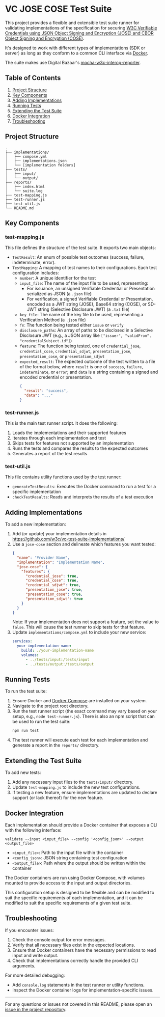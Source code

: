 # VC JOSE COSE Test Suite

This project provides a flexible and extensible test suite runner for validating implementations of the specification
for securing [W3C Verifiable Credentials using JSON Object Signing and Encryption (JOSE) and CBOR Object Signing and
Encryption (COSE)](https://www.w3.org/TR/vc-jose-cose).

It's designed to work with different types of implementations (SDK or server) as long as they conform to a common CLI
interface via [Docker](https://www.docker.com/).

The suite makes use Digital Bazaar's [mocha-w3c-interop-reporter](https://github.com/digitalbazaar/mocha-w3c-interop-reporter).

## Table of Contents

1. [Project Structure](#project-structure)
2. [Key Components](#key-components)
3. [Adding Implementations](#adding-implementations)
4. [Running Tests](#running-tests)
5. [Extending the Test Suite](#extending-the-test-suite)
6. [Docker Integration](#docker-integration)
7. [Troubleshooting](#troubleshooting)

## Project Structure

```
.
├── implementations/
│   ├── compose.yml
│   ├── implementations.json
│   └── [implementation folders]
├── tests/
│   ├── input/
│   └── output/
├── reports/
│   ├── index.html
│   └── suite.log
├── test-mapping.js
├── test-runner.js
├── test-util.js
└── README.md
```

## Key Components

### test-mapping.js

This file defines the structure of the test suite. It exports two main objects:

- `TestResult`: An enum of possible test outcomes (success, failure, indeterminate, error).
- `TestMapping`: A mapping of test names to their configurations. Each test configuration includes:
  - `number`: A unique identifier for the test
  - `input_file`: The name of the input file to be used, representing:
    - For issuance, an unsigned Verifiable Credential or Presentation serialized as JSON (a `.json` file)
    - For verification, a signed Verifiable Credential or Presentation, encoded as a JWT string (JOSE), 
      Base64 string (COSE), or SD-JWT string (Selective Disclosure JWT) (a `.txt` file)
  - `key_file`: The name of the key file to be used, representing a Verification Method (a `.json` file)
  - `fn`: The function being tested either `issue` or `verify`
  - `disclosure_paths`: An array of paths to be disclosed in a Selective Disclosure JWT (e.g., a JSON array like 
    `["issuer", "validFrom", "credentialSubject.id"]`)
  - `feature`: The function being tested, one of `credential_jose`, `credential_cose`, `credential_sdjwt`, 
    `presentation_jose`, `presentation_cose`, or `presentation_sdjwt`
  - `expected_result`: The expected outcome of the test written to a file of the format below,
    where `result` is one of `success`, `failure`, `indeterminate`, or `error`; and `data` is a string
    containing a signed and encoded credential or presentation.
    ```json
    {
      "result": "success",
      "data": "..."
    }
    ```

### test-runner.js

This is the main test runner script. It does the following:

1. Loads the implementations and their supported features
2. Iterates through each implementation and test
3. Skips tests for features not supported by an implementation
4. Runs the tests and compares the results to the expected outcomes
5. Generates a report of the test results

### test-util.js

This file contains utility functions used by the test runner:

- `generateTestResults`: Executes the Docker command to run a test for a specific implementation
- `checkTestResults`: Reads and interprets the results of a test execution

## Adding Implementations

To add a new implementation:

1. Add (or update) your implementation details in https://github.com/w3c/vc-test-suite-implementations/
2. Use a `jose-cose` section and delineate which features you want tested:
   ```json
   {
     "name": "Provider Name",
     "implementation": "Implementation Name",
     "jose-cose": {
       "features": {
         "credential_jose": true,
         "credential_cose": true,
         "credential_sdjwt": true,
         "presentation_jose": true,
         "presentation_cose": true,
         "presentation_sdjwt": true
       }
     }
   }
   ```
   Note: If your implementation does not support a feature, set the value to
   `false`. This will cause the test runner to skip tests for that feature.
3. Update `implementations/compose.yml` to include your new service:
   ```yaml
   services:
     your-implementation-name:
       build: ./your-implementation-name
       volumes:
         - ../tests/input:/tests/input
         - ../tests/output:/tests/output
   ```

## Running Tests

To run the test suite:

1. Ensure Docker and [Docker Compose](https://docs.docker.com/compose/) are installed on your system.
2. Navigate to the project root directory.
3. Run the test runner script (the exact command may vary based on your setup, e.g., `node test-runner.js`).
   There is also an npm script that can be used to run the test suite:
   ```sh
   npm run test
   ```
4. The test runner will execute each test for each implementation and generate a report in the `reports/` directory.

## Extending the Test Suite

To add new tests:

1. Add any necessary input files to the `tests/input/` directory.
2. Update `test-mapping.js` to include the new test configurations.
3. If testing a new feature, ensure implementations are updated to declare support (or lack thereof) for the new feature.

## Docker Integration

Each implementation should provide a Docker container that exposes a CLI with the following interface:

```
validate --input <input_file> --config '<config_json>' --output <output_file>
```

- `<input_file>`: Path to the input file within the container
- `<config_json>`: JSON string containing test configuration
- `<output_file>`: Path where the output should be written within the container

The Docker containers are run using Docker Compose, with volumes mounted to provide access to the input and output directories.

This configuration setup is designed to be flexible and can be modified to suit the specific requirements of each implementation,
and it can be modified to suit the specific requirements of a given test suite.

## Troubleshooting

If you encounter issues:

1. Check the console output for error messages.
2. Verify that all necessary files exist in the expected locations.
3. Ensure that Docker containers have the necessary permissions to read input and write output.
4. Check that implementations correctly handle the provided CLI arguments.

For more detailed debugging:
- Add `console.log` statements in the test runner or utility functions.
- Inspect the Docker container logs for implementation-specific issues.

---

For any questions or issues not covered in this README, please open an [issue in the project repository](https://github.com/w3c/vc-jose-cose-test-suite/issues).
